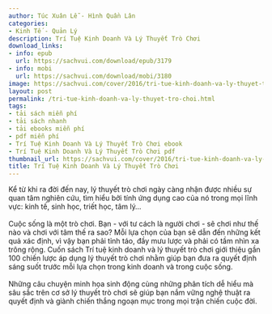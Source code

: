 ```yaml
---
author: Túc Xuân Lễ - Hình Quần Lân
categories:
- Kinh Tế - Quản Lý
description: Trí Tuệ Kinh Doanh Và Lý Thuyết Trò Chơi
download_links:
- info: epub
  url: https://sachvui.com/download/epub/3179
- info: mobi
  url: https://sachvui.com/download/mobi/3180
image: https://sachvui.com/cover/2016/tri-tue-kinh-doanh-va-ly-thuyet-tro-choi.jpg
layout: post
permalink: /tri-tue-kinh-doanh-va-ly-thuyet-tro-choi.html
tags:
- tải sách miễn phí
- tải sách nhanh
- tải ebooks miễn phí
- pdf miễn phí
- Trí Tuệ Kinh Doanh Và Lý Thuyết Trò Chơi ebook
- Trí Tuệ Kinh Doanh Và Lý Thuyết Trò Chơi pdf
thumbnail_url: https://sachvui.com/cover/2016/tri-tue-kinh-doanh-va-ly-thuyet-tro-choi.jpg
title: Trí Tuệ Kinh Doanh Và Lý Thuyết Trò Chơi
---
```


 <div class="item-desc text-justify"> <p>Kể từ khi ra đời đến nay, lý thuyết trò chơi ngày càng nhận được nhiều sự quan tâm nghiên cứu, tìm hiểu bởi tính ứng dụng cao của nó trong mọi lĩnh vực: kinh tế, sinh học, triết học, tâm lý…<br><br>Cuộc sống là một trò chơi. Bạn - với tư cách là người chơi - sẽ chơi như thế nào và chơi với tâm thế ra sao? Mỗi lựa chọn của bạn sẽ dẫn đến những kết quả xác định, vì vậy bạn phải tỉnh táo, đầy mưu lược và phải có tầm nhìn xa trông rộng. Cuốn sách Trí tuệ kinh doanh và lý thuyết trò chơi giới thiệu gần 100 chiến lược áp dụng lý thuyết trò chơi nhằm giúp bạn đưa ra quyết định sáng suốt trước mỗi lựa chọn trong kinh doanh và trong cuộc sống.<br><br>Những câu chuyện minh họa sinh động cùng những phân tích dễ hiểu mà sâu sắc trên cơ sở lý thuyết trò chơi sẽ giúp bạn nắm vững nghệ thuật ra quyết định và giành chiến thắng ngoạn mục trong mọi trận chiến cuộc đời.<br> </p> </div>